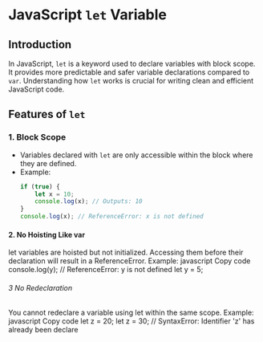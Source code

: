 # JavaScript `let` Variable

## Introduction

In JavaScript, `let` is a keyword used to declare variables with block scope. It provides more predictable and safer variable declarations compared to `var`. Understanding how `let` works is crucial for writing clean and efficient JavaScript code.

## Features of `let`

### 1. Block Scope
- Variables declared with `let` are only accessible within the block where they are defined.
- Example:
  ```javascript
  if (true) {
      let x = 10;
      console.log(x); // Outputs: 10
  }
  console.log(x); // ReferenceError: x is not defined
#### 2. No Hoisting Like var
let variables are hoisted but not initialized. Accessing them before their declaration will result in a ReferenceError.
Example:
javascript
Copy code
console.log(y); // ReferenceError: y is not defined
let y = 5;
###### 3 No Redeclaration
You cannot redeclare a variable using let within the same scope.
Example:
javascript
Copy code
let z = 20;
let z = 30; // SyntaxError: Identifier 'z' has already been declare
